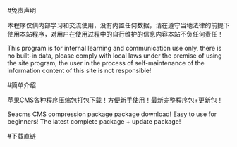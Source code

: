 #免责声明

本程序仅供内部学习和交流使用，没有内置任何数据，请在遵守当地法律的前提下使用本站程序，对用户在使用过程中的自行维护的信息内容本站不负任何责任！

This program is for internal learning and communication use only, there is no built-in data, please comply with local laws under the premise of using the site program, the user in the process of self-maintenance of the information content of this site is not responsible!

#简单介绍

苹果CMS各种程序压缩包打包下载！方便新手使用！最新完整程序包+更新包！

Seacms CMS compression package package download! Easy to use for beginners! The latest complete package + update package!

#下载直链
